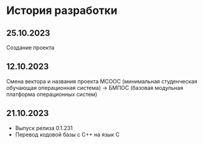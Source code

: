# История разработки

## 25.10.2023

Создание проекта

## 12.10.2023

Смена вектора и названия проекта МСООС (минимальная студенческая обучающая операционная система) -> БМПОС (базовая модульная платформа операционных систем)

## 21.10.2023

- Выпуск релиза 0.1.231
- Перевод кодовой базы с C++ на язык C